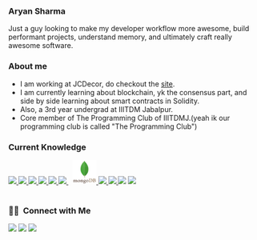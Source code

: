### Aryan Sharma

Just a guy looking to make my developer workflow more awesome, build performant
projects, understand memory, and ultimately craft really awesome software.

### About me
* I am working at JCDecor, do checkout the [site](https://jcdecor.co.in).
* I am currently learning about blockchain, yk the consensus part, and side by side learning about smart contracts in Solidity.
* Also, a 3rd year undergrad at IIITDM Jabalpur.
* Core member of The Programming Club of IIITDMJ.(yeah ik our programming club is called "The Programming Club")

### Current Knowledge

<p align="left"> 
    <a href="https://reactjs.org/" target="_blank"> <img src="https://img.icons8.com/color/48/000000/react-native.png"/> </a>
    <a href="https://developer.mozilla.org/en-US/docs/Web/JavaScript" target="_blank"> <img src="https://img.icons8.com/color/48/000000/javascript.png"/> </a> 
    <a href="https://www.w3.org/html/" target="_blank"> <img src="https://img.icons8.com/color/48/000000/html-5.png"/> </a> 
    <a href="https://www.w3schools.com/css/" target="_blank"> <img src="https://img.icons8.com/color/48/000000/css3.png"/> </a> 
    <a href="https://www.python.org" target="_blank"> <img src="https://img.icons8.com/color/48/000000/python.png"/> </a> 
    <a style="padding-right:8px;" href="https://nodejs.org" target="_blank"> <img src="https://img.icons8.com/color/48/000000/nodejs.png"/> </a> 
    <a href="https://www.mongodb.com/" target="_blank"> <img src="https://raw.githubusercontent.com/devicons/devicon/master/icons/mongodb/mongodb-original-wordmark.svg" alt="mongodb" width="48" height="48"/> </a> 
    <a href="https://git-scm.com/" target="_blank"> <img src="https://img.icons8.com/color/48/000000/git.png"/> </a> 
    <a href="https://firebase.google.com/" target="_blank"> <img src="https://img.icons8.com/color/2x/firebase.png" width="50px"/> </a>
    <img src="https://img.icons8.com/color/512/c-plus-plus-logo.png" width="50px"/>
    <a href="https://www.postman.com/" ><img src="https://img.icons8.com/external-tal-revivo-color-tal-revivo/512/external-postman-is-the-only-complete-api-development-environment-logo-color-tal-revivo.png" width="50px" /></a
</p>

 <br/>
    
 <br/>


### 🤝🏻 &nbsp;Connect with Me
<p align = "left">
<a href="https://www.linkedin.com/in/aryan-sharma-3035b7226/"><img src="https://img.shields.io/badge/-LinkedIn-D14836?style=flat&logo=LinkedIn&logoColor=white"/></a>
<a href="aryan182282@gmail.com"><img src="https://img.shields.io/badge/-Mail-D14836?style=flat&logo=Gmail&logoColor=white"/></a>
<a href="https://www.instagram.com/aint_no_aryan/"><img src="https://img.shields.io/badge/-Instagram-E4405F?style=flat&logo=Instagram&logoColor=white"/></a>
</p>

